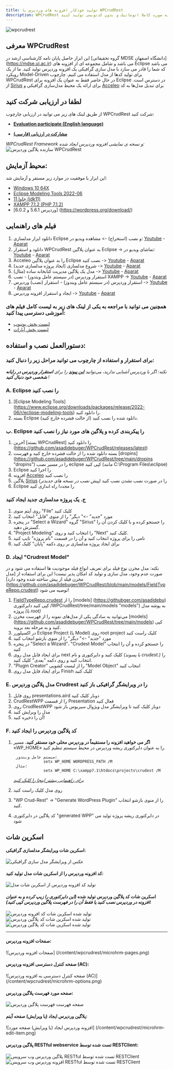```yaml
---
title: تولید خودکار افزونه های وردپرس با WPCrudRest
description: WPCrudRest ابزاری است که با استفاده از آن می توانید افزونه های وردپرس را به صورت کاملا اتوماتیک و بدون کدنویسی تولید کنید.
---
```

![wpcrudrest](/content/wpcrudrest/wpcrudrest-banner.png)
## معرفی WPCrudRest
این ابزار حاصل پایان نامه کارشناسی ارشد در [گروه تحقیقاتی MDSE دانشگاه اصفهان] (https://mdse.ui.ac.ir) می باشد و شامل مجموعه ای از افزونه های Eclipse می باشد که شما را قادر می سازد با مدل سازی گرافیکی یک افزونه وردپرس تولید کنید. ما از یک رویکرد Model-Driven برای تولید کدها از مدل استفاده می کنیم.
چارچوب WPCrudRest در حال حاضر فقط به عنوان یک افزونه برای Eclipse در دسترس است. از [Sirius](https://www.eclipse.org/sirius/) برای ارائه یک محیط مدل‌سازی گرافیکی و [Acceleo](https://www.eclipse.org/acceleo/download.html) برای تبدیل مدل‌ها به کد
## لطفا در ارزیابی شرکت کنید
از طریق لینک های زیر می توانید در ارزیابی چارچوب WPCrudRest شرکت کنید:
* **[Evaluation participate (English language)](/en/content/?cat=blog&content=wpcrudrest-eval)**

* **[مشارکت در ارزیابی (فارسی)](/fa/content/?cat=blog&content=wpcrudrest-eval)**

_WPCrudRest Framework و نسخه ی نمایشی افزونه وردپرس ایجاد شده:_
![سازنده پلاگین وردپرس WPCrudRest](/content/wpcrudrest/wpcrudrest.gif)
## محیط آزمایش:
این ابزار با موفقیت در موارد زیر مستقر و آزمایش شد:
* [Windows 10 64X](https://www.microsoft.com/en-us/software-download/windows10)
* [Eclipse Modeling Tools 2022-06](https://www.eclipse.org/downloads/packages/release/2022-06/r/eclipse-modeling-tools)
* [جاوا 11 (jdk11)](https://www.oracle.com/java/technologies/javase/jdk11-archive-downloads.html)
* [XAMPP 7.1.2 (PHP 7.1.2)](https://sourceforge.net/projects/xampp/files/XAMPP%20Windows/7.1.29/)
* [وردپرس 5.6.1 و 6.0.2] (https://wordpress.org/download/)

## فیلم های راهنمایی
1. دانلود ابزار مدلسازی Eclipse و نصب (استخراج) -> مشاهده ویدیو در: [Youtube](https://youtu.be/FsehvXbDuf8) - [Aparat](https://www.aparat.com/v/pci6K )
2. دانلود و استقرار WPCrudRest به عنوان پلاگین Eclipse -> تماشای ویدیو در: [Youtube](https://youtu.be/xeCBqQRdBIg) - [Aparat](https://www.aparat.com/v/KICrQ)
3. Acceleo را به عنوان پلاگین Eclipse نصب کنید -> [Youtube](https://youtu.be/kwBskje3lfk) - [Aparat](https://www.aparat.com/v/Uh1zM)
4. شروع مدلسازی (ایجاد پروژه مدلسازی جدید) -> [Youtube](https://youtu.be/F5uPJMvkYNI) - [Aparat](https://www.aparat.com/v/1uQBW)
5. مدل یک پلاگین مدیریت کتابخانه ساده (مثال) -> [Youtube](https://youtu.be/8z_OJiiTTws) - [Aparat](https://www.aparat.com/v/j4Bqp)
6. استقرار وردپرس (در سیستم عامل ویندوز) - نصب XAMPP -> [Youtube](https://youtu.be/EqW5lSWWsP0) - [Aparat](https://www.aparat.com/v/1owaH)
7. استقرار وردپرس (در سیستم عامل ویندوز) - استقرار (نصب) وردپرس -> [Youtube](https://youtu.be/NnFDoHHKAEE) - [Aparat](https://www.aparat.com/v/mY6i8)
8. ایجاد و استقرار افزونه وردپرس -> [Youtube](https://youtu.be/uAj5vbeoikU) - [Aparat](https://www.aparat.com/v/W7yP9)

### همچنین می توانید با مراجعه به یکی از لینک های زیر به لیست کامل فیلم های آموزشی دسترسی پیدا کنید:
- [لیست پخش یوتیوب](https://www.youtube.com/playlist?list=PL8kI35qv4aXaRaETVfC0CgzlgtKy6e6Gk)
- [لیست پخش آپارات](https://www.aparat.com/v/pci6K?playlist=1773307)

## دستورالعمل نصب و استفاده:

### برای استقرار و استفاده از چارچوب می توانید مراحل زیر را دنبال کنید:

_نکته: اگر با وردپرس آشنایی ندارید، می‌توانید [**این پیوند**](https://www.cloudways.com/blog/install-wordpress-locally/) را برای **استقرار وردپرس در رایانه شخصی خود دنبال کنید** !_

### A. Eclipse را نصب کنید
1. [Eclipse Modeling Tools] (https://www.eclipse.org/downloads/packages/release/2022-06/r/eclipse-modeling-tools) را دانلود کنید.
2. بسته Eclipse دانلود شده را نصب کنید (از حالت فشرده خارج کنید).

### ب. Eclipse را پیکربندی کرده و پلاگین های مورد نیاز را نصب کنید

1. آخرین [بسته WPCrudRest] را دانلود کنید (https://github.com/asadidebuger/WPCrudRest/releases/latest)
2. بسته دانلود شده را از حالت فشرده خارج کنید و فهرست [dropins] (https://github.com/asadidebuger/WPCrudRest/tree/main/dropins "dropins") را در مسیر نصب eclipse کپی کنید (مانند C:\Program Files\eclipse)
3. Eclipse را اجرا کنید
4. افزونه [Acceleo](https://www.eclipse.org/acceleo/download.html) را نصب کنید
5. پلاگین [Sirius](https://www.eclipse.org/sirius/) را در صورت نصب نشدن نصب کنید *(پیش نصب در نسخه های جدیدتر)*
6. Eclipse را مجددا راه اندازی کنید

### ج. یک پروژه مدلسازی جدید ایجاد کنید
1. روی آیتم منوی "File" کلیک کنید
2. مورد "جدید" ->" دیگر" را از منوی "فایل" انتخاب کنید
3. در پنجره "Select a Wizard" گروه "Sirius" را جستجو کرده و با کلیک کردن آن را گسترش دهید.
4. "Project Modeling" را انتخاب کنید و روی "Next" کلیک کنید.
5. نامی را برای پروژه انتخاب کنید و آن را در قسمت "نام پروژه" تایپ کنید
6. برای ایجاد پروژه مدلسازی بر روی دکمه "پایان" کلیک کنید

### D. ایجاد "Crudrest Model"
نکته: مدل مخزن نوع فیلد برای تعریف انواع فیلد موجودیت ها استفاده می شود و در صورت عدم وجود، مدل سازی و تولید کد امکان پذیر نیست! این برای استفاده از [مدل مخزن فیلد از پیش ساخته شده وجود دارد] (https://github.com/asadidebuger/WPCrudRest/blob/main/models/FieldTypeRepo.crudest) توصیه می شود!
1. [FieldTypeRepo.crudest](https://github.com/asadidebuger/WPCrudRest/blob/main/models/FieldTypeRepo.crudest "FieldTypeRepo.crudest") را از [models] (https://githubger.com/asadidebu) کپی کنید دایرکتوری /WPCrudRest/tree/main/models "models") به پوشه مدل پروژه *(یا root)*
2. می‌توانید به سادگی یکی از مدل‌های نمونه را از فهرست مخزن [models] (https://github.com/asadidebuger/WPCrudRest/tree/main/models) کپی کنید و به مرحله بعد بروید.
2. در اکسپلورر Eclipse Project (یا Model) روی root project کلیک راست کنید
3. مورد "جدید" ->" دیگر" را از منوی بازشو انتخاب کنید
4. در پنجره "Select a Wizard"، "Crudest Model" را جستجو کرده و آن را انتخاب کنید
5. برای ایجاد فایل مدل روی next کلیک کنید و دایرکتوری و نام *(با پسوند crudest.)* را انتخاب کنید و روی دکمه "بعدی" کلیک کنید.
6. "Plugin Creator" را از لیست کشویی "Model Object" انتخاب کنید
7. برای ایجاد فایل مدل روی Finish کلیک کنید

### E. مدل پلاگین وردپرس Crudrest را در ویرایشگر گرافیکی باز کنید
1. روی فایل presentations.aird دوبار کلیک کنید
2. CrudRestWPP را از قسمت Presentation فعال کنید
3. روی CrudRestWPP دوبار کلیک کنید تا ویرایشگر مدل ویژوال سیریوس باز شود
4. مدل را ویرایش کنید
5. آن را ذخیره کنید!

### F. کد پلاگین وردپرس را ایجاد کنید

1. **اگر می خواهید افزونه را مستقیماً در وردپرس محلی خود مستقر کنید**، مسیر «WP_HOME» را به عنوان دایرکتوری ریشه وردپرس در محیط سیستم تنظیم کنید.
   
        سیستم عامل ویندوز:
                    setx WP_HOME WORDPRESS_PATH /M
        مثال:
                    setx WP_HOME C:\xampp7.1\htdocs\projects\crudest /M
    [*برای راهنمایی بیشتر اینجا را کلیک کنید*](https://dev.to/kapilgorve/set-environment-variable-in-windows-and-wsl-linux-in-terminal-3mg4)
   

2. روی مدل کلیک راست کنید
3. "WP Crud-Rest" -> "Generate WordPress Plugin" را از منوی بازشو انتخاب کنید.
4. کد پلاگین در دایرکتوری "generated WPP" در دایرکتوری ریشه پروژه تولید می شود


## اسکرین شات
#### اسکرین شات ویرایشگر مدلسازی گرافیکی:
![عکس از ویرایشگر مدل سازی گرافیکی](/content/wpcrudrest/graphical-modeling-screenshot.png)

#### کد افزونه وردپرس را از اسکرین شات مدل تولید کنید:
![تولید کد افزونه وردپرس از اسکرین شات مدل](/content/wpcrudrest/generate-code-screenshot.png)

#### اسکرین شات کد پلاگین وردپرس تولید شده *(این دایرکتوری را زیپ کرده و به عنوان افزونه در وردپرس نصب کنید یا فقط آن را در فهرست پلاگین وردپرس کپی کنید)*:
![تولید شده اسکرین شات کد افزونه وردپرس](/content/wpcrudrest/generated-plugin-code-screenshot.png)
![تولید شده اسکرین شات کد پلاگین وردپرس](/content/wpcrudrest/generated-plugin-code-screenshot2.png)![تولید شده اسکرین شات کد پلاگین وردپرس](/content/wpcrudrest/generated-plugin-code-screenshot3.png)
___

#### صفحات افزونه وردپرس:
![صفحات افزونه وردپرس] (/content/wpcrudrest/microhrm-pages.png)

#### صفحه کنترل دسترسی افزونه وردپرس (AC):
![صفحه کنترل دسترسی به افزونه وردپرس (AC)] (/content/wpcrudrest/microhrm-options.png)

#### صفحه مورد فهرست پلاگین وردپرس:
![صفحه فهرست فهرست پلاگین وردپرس](/content/wpcrudrest/microhrm-list-items.png)

#### پلاگین وردپرس ایجاد (یا ویرایش) صفحه آیتم:
![افزونه وردپرس ایجاد (یا ویرایش) صفحه مورد] (/content/wpcrudrest/microhrm-edit-item.png)

#### پلاگین وردپرس RESTful webservice تست شده توسط RESTClient:
![پلاگین وردپرس وب سرویس RESTful تست شده توسط RESTClient](/content/wpcrudrest/microhrm-rest.png)
![افزونه وردپرس وب سرویس RESTful تست شده توسط RESTClient](/content/wpcrudrest/microhrm-rest2.png)

